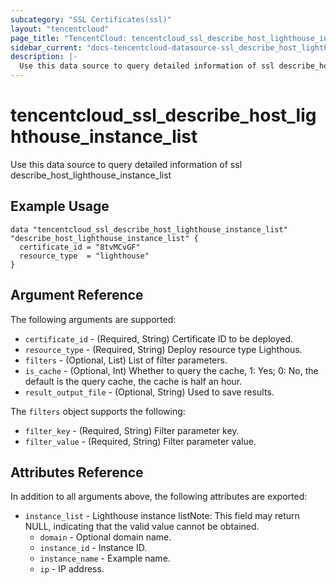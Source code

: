 ```yaml
---
subcategory: "SSL Certificates(ssl)"
layout: "tencentcloud"
page_title: "TencentCloud: tencentcloud_ssl_describe_host_lighthouse_instance_list"
sidebar_current: "docs-tencentcloud-datasource-ssl_describe_host_lighthouse_instance_list"
description: |-
  Use this data source to query detailed information of ssl describe_host_lighthouse_instance_list
---
```


# tencentcloud_ssl_describe_host_lighthouse_instance_list

Use this data source to query detailed information of ssl describe_host_lighthouse_instance_list

## Example Usage

```hcl
data "tencentcloud_ssl_describe_host_lighthouse_instance_list" "describe_host_lighthouse_instance_list" {
  certificate_id = "8tvMCvGF"
  resource_type  = "lighthouse"
}
```

## Argument Reference

The following arguments are supported:

* `certificate_id` - (Required, String) Certificate ID to be deployed.
* `resource_type` - (Required, String) Deploy resource type Lighthous.
* `filters` - (Optional, List) List of filter parameters.
* `is_cache` - (Optional, Int) Whether to query the cache, 1: Yes; 0: No, the default is the query cache, the cache is half an hour.
* `result_output_file` - (Optional, String) Used to save results.

The `filters` object supports the following:

* `filter_key` - (Required, String) Filter parameter key.
* `filter_value` - (Required, String) Filter parameter value.

## Attributes Reference

In addition to all arguments above, the following attributes are exported:

* `instance_list` - Lighthouse instance listNote: This field may return NULL, indicating that the valid value cannot be obtained.
  * `domain` - Optional domain name.
  * `instance_id` - Instance ID.
  * `instance_name` - Example name.
  * `ip` - IP address.




